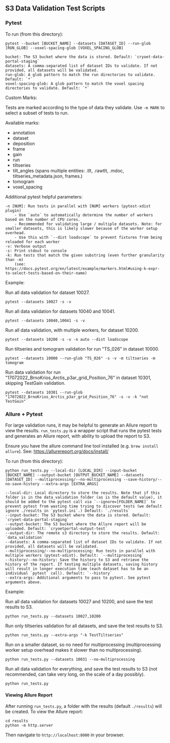 ## S3 Data Validation Test Scripts

### Pytest

To run (from this directory):

```
pytest --bucket [BUCKET_NAME] --datasets [DATASET_ID] --run-glob [RUN_GLOB] --voxel-spacing-glob [VOXEL_SPACING_GLOB]

bucket: The S3 bucket where the data is stored. Default: `cryoet-data-portal-staging`
datasets: A comma-separated list of dataset IDs to validate. If not provided, all datasets will be validated.
run-glob: A glob pattern to match the run directories to validate. Default: `*`
voxel-spacing-glob: A glob pattern to match the voxel spacing directories to validate. Default: `*`
```

Custom Marks:

Tests are marked according to the type of data they validate. Use `-m MARK` to select a subset of tests to run.

Available marks:

- annotation
- dataset
- deposition
- frame
- gain
- run
- tiltseries
- tilt_angles (spans multiple entities: .tlt, .rawtlt, .mdoc, tiltseries_metadata.json, frames.)
- tomogram
- voxel_spacing

Additional pytest helpful parameters:

```
-n [NUM]: Run tests in parallel with [NUM] workers (pytest-xdist plugin)
    - Use `auto` to automatically determine the number of workers based on the number of CPU cores.
    - Recommended for validating large / multiple datasets. Note: for smaller datasets, this is likely slower because of the worker setup overhead.
    - Use this with `--dist loadscope` to prevent fixtures from being reloaded for each worker
-v: Verbose output
-s: Print stdout to console
-k: Run tests that match the given substring (even further granularity than -m)
    (see: https://docs.pytest.org/en/latest/example/markers.html#using-k-expr-to-select-tests-based-on-their-name)
```

Example:

Run all data validation for dataset 10027.

```
pytest --datasets 10027 -s -v
```

Run all data validation for datasets 10040 and 10041.

```
pytest --datasets 10040,10041 -s -v
```

Run all data validation, with multiple workers, for dataset 10200.

```
pytest --datasets 10200 -s -v -n auto --dist loadscope
```

Run tiltseries and tomogram validation for run "TS_026" in dataset 10000.

```
pytest --datasets 10000 --run-glob "TS_026" -s -v -m tiltseries -m tomogram
```

Run data validation for run "17072022_BrnoKrios_Arctis_p3ar_grid_Position_76" in dataset 10301, skipping TestGain validation.

```
pytest --datasets 10301 --run-glob "17072022_BrnoKrios_Arctis_p3ar_grid_Position_76" -s -v -k "not TestGain"
```

### Allure + Pytest

For large validation runs, it may be helpful to generate an Allure report to view the results. `run_tests.py` is a wrapper script that runs the pytest tests and generates an Allure report, with ability to upload the report to S3.

Ensure you have the allure command line tool installed (e.g. `brew install allure`). See: https://allurereport.org/docs/install/

To run (from this directory):

```
python run_tests.py --local-dir [LOCAL_DIR] --input-bucket [BUCKET_NAME] --output-bucket [OUTPUT_BUCKET_NAME] --datasets [DATASET_ID] --multiprocessing/--no-multiprocessing --save-history/--no-save-history --extra-args [EXTRA_ARGS]

--local-dir: Local directory to store the results. Note that if this folder is in the data_validation folder (as is the default value), it should be added to the pytest call via `--ignore=[FOLDER_NAME]` to prevent pytest from wasting time trying to discover tests (we default ignore ./results in `pytest.ini`.) Default: `./results`
--input-bucket: The S3 bucket where the data is stored. Default: `cryoet-data-portal-staging`
--output-bucket: The S3 bucket where the Allure report will be uploaded. Default: `cryoetportal-output-test`
--output-dir: The remote s3 directory to store the results. Default: `data_validation`
--datasets: A comma-separated list of dataset IDs to validate. If not provided, all datasets will be validated.
--multiprocessing/--no-multiprocessing: Run tests in parallel with multiple workers (pytest-xdist). Default: `--multiprocessing`
--history/--no-history: Save the history to S3 and retrieve the history of the report. If testing multiple datasets, saving history will result in longer execution time (each dataset has to be an individual `pytest` call). Default: `--history`
--extra-args: Additional arguments to pass to pytest. See pytest arguments above.
```

Example:

Run all data validation for datasets 10027 and 10200, and save the test results to S3.

```
python run_tests.py --datasets 10027,10200
```

Run only tiltseries validation for all datasets, and save the test results to S3.

```
python run_tests.py --extra-args "-k TestTiltseries"
```

Run on a smaller dataset, so no need for multiprocessing (multiprocessing worker setup overhead makes it slower than no multiprocessing).

```
python run_tests.py --datasets 10031 --no-multiprocessing
```

Run all data validation for everything, and save the test results to S3 (not recommended, can take very long, on the scale of a day possibly).

```
python run_tests.py
```

#### Viewing Allure Report

After running `run_tests.py`, a folder with the results (default `./results`) will be created. To view the Allure report:

```
cd results
python -m http.server
```

Then navigate to `http://localhost:8000` in your browser.
